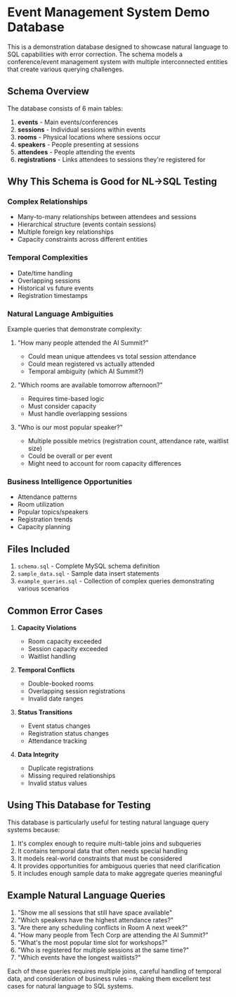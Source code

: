 # Event Management System Demo Database

This is a demonstration database designed to showcase natural language to SQL capabilities with error correction. The schema models a conference/event management system with multiple interconnected entities that create various querying challenges.

## Schema Overview

The database consists of 6 main tables:

1. **events** - Main events/conferences
2. **sessions** - Individual sessions within events
3. **rooms** - Physical locations where sessions occur
4. **speakers** - People presenting at sessions
5. **attendees** - People attending the events
6. **registrations** - Links attendees to sessions they're registered for

## Why This Schema is Good for NL->SQL Testing

### Complex Relationships
- Many-to-many relationships between attendees and sessions
- Hierarchical structure (events contain sessions)
- Multiple foreign key relationships
- Capacity constraints across different entities

### Temporal Complexities
- Date/time handling
- Overlapping sessions
- Historical vs future events
- Registration timestamps

### Natural Language Ambiguities
Example queries that demonstrate complexity:

1. "How many people attended the AI Summit?"
   - Could mean unique attendees vs total session attendance
   - Could mean registered vs actually attended
   - Temporal ambiguity (which AI Summit?)

2. "Which rooms are available tomorrow afternoon?"
   - Requires time-based logic
   - Must consider capacity
   - Must handle overlapping sessions

3. "Who is our most popular speaker?"
   - Multiple possible metrics (registration count, attendance rate, waitlist size)
   - Could be overall or per event
   - Might need to account for room capacity differences

### Business Intelligence Opportunities
- Attendance patterns
- Room utilization
- Popular topics/speakers
- Registration trends
- Capacity planning

## Files Included

1. `schema.sql` - Complete MySQL schema definition
2. `sample_data.sql` - Sample data insert statements
3. `example_queries.sql` - Collection of complex queries demonstrating various scenarios

## Common Error Cases

1. **Capacity Violations**
   - Room capacity exceeded
   - Session capacity exceeded
   - Waitlist handling

2. **Temporal Conflicts**
   - Double-booked rooms
   - Overlapping session registrations
   - Invalid date ranges

3. **Status Transitions**
   - Event status changes
   - Registration status changes
   - Attendance tracking

4. **Data Integrity**
   - Duplicate registrations
   - Missing required relationships
   - Invalid status values

## Using This Database for Testing

This database is particularly useful for testing natural language query systems because:

1. It's complex enough to require multi-table joins and subqueries
2. It contains temporal data that often needs special handling
3. It models real-world constraints that must be considered
4. It provides opportunities for ambiguous queries that need clarification
5. It includes enough sample data to make aggregate queries meaningful

## Example Natural Language Queries

1. "Show me all sessions that still have space available"
2. "Which speakers have the highest attendance rates?"
3. "Are there any scheduling conflicts in Room A next week?"
4. "How many people from Tech Corp are attending the AI Summit?"
5. "What's the most popular time slot for workshops?"
6. "Who is registered for multiple sessions at the same time?"
7. "Which events have the longest waitlists?"

Each of these queries requires multiple joins, careful handling of temporal data, and consideration of business rules - making them excellent test cases for natural language to SQL systems.
